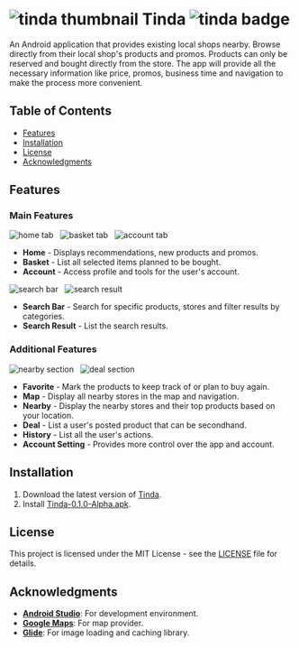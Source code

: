 # ![tinda thumbnail][tinda-thumbnail] Tinda ![tinda badge][tinda-badge]
An Android application that provides existing local shops nearby. Browse directly from their local shop's products and promos. Products can only be reserved and bought directly from the store. The app will provide all the necessary information like price, promos, business time and navigation to make the process more convenient.

## Table of Contents
- [Features](#features)
- [Installation](#installation)
- [License](#license)
- [Acknowledgments](#acknowledgments)

## Features
### Main Features
![home tab][home-tab] &nbsp;
![basket tab][basket-tab] &nbsp;
![account tab][account-tab]
- **Home** - Displays recommendations, new products and promos.
- **Basket** - List all selected items planned to be bought.
- **Account** - Access profile and tools for the user's account.

![search bar][search-bar] &nbsp;
![search result][search-result]
- **Search Bar** - Search for specific products, stores and filter results by categories.
- **Search Result** - List the search results.

### Additional Features
![nearby section][nearby-section] &nbsp;
![deal section][deal-section]
- **Favorite** - Mark the products to keep track of or plan to buy again.
- **Map** - Display all nearby stores in the map and navigation.
- **Nearby** - Display the nearby stores and their top products based on your location.
- **Deal** - List a user's posted product that can be secondhand.
- **History** - List all the user's actions.
- **Account Setting** - Provides more control over the app and account.

## Installation
1. Download the latest version of [Tinda][release-page].
2. Install [Tinda-0.1.0-Alpha.apk][latest-release].

## License
This project is licensed under the MIT License - see the [LICENSE](LICENSE) file for details.

## Acknowledgments
- **[Android Studio][android-studio]**: For development environment.
- **[Google Maps][google-maps]**: For map provider.
- **[Glide][glide]**: For image loading and caching library.

<!-- Reference -->
[tinda-thumbnail]: https://github.com/Mindkerchief/Tinda/assets/130748576/ddc0b66d-b5b2-49dd-b8b0-50cb54552e38
[tinda-badge]: https://img.shields.io/badge/Android-Local_Shopping-17B978

[home-tab]: https://github.com/Mindkerchief/Tinda/assets/130748576/8bd781a3-3a9c-43c1-8844-8b608ff0fa5d
[basket-tab]: https://github.com/Mindkerchief/Tinda/assets/130748576/de6f8dda-cfcb-4e9e-a690-e2aa83a4445d
[account-tab]: https://github.com/Mindkerchief/Tinda/assets/130748576/9a66cd7c-2b93-41b1-b7c6-9d012c4acb0c
[search-bar]: https://github.com/Mindkerchief/Tinda/assets/130748576/6b70f3b1-8533-4a45-85c4-ba1918f6a262
[search-result]: https://github.com/Mindkerchief/Tinda/assets/130748576/d6e6985c-37e1-4743-a777-4abace6f509a
[nearby-section]: https://github.com/Mindkerchief/Tinda/assets/130748576/fd315f5a-049e-4f16-b006-a6e92bed009d
[deal-section]: https://github.com/Mindkerchief/Tinda/assets/130748576/7c2a8683-60d3-4d5c-ac8e-94cbdb103524

[release-page]: https://github.com/Mindkerchief/Tinda/releases
[latest-release]: https://github.com/Mindkerchief/Tinda/releases/download/v0.1.0-Alpha/Tinda-0.1.0-Alpha.apk
[readme-mkc-standard]: https://github.com/Mindkerchief/README-MKC-Standard
[android-studio]: https://developer.android.com/studio
[google-maps]: https://developers.google.com/maps
[glide]: https://bumptech.github.io/glide/
